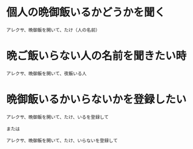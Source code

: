 # 個人の晩御飯いるかどうかを聞く

```
アレクサ、晩御飯を開いて、たけ（人の名前）
```

# 晩ご飯いらない人の名前を聞きたい時

```
アレクサ、晩御飯を開いて、夜飯いる人
```

# 晩御飯いるかいらないかを登録したい

```
アレクサ、晩御飯を開いて、たけ、いるを登録して

または

アレクサ、晩御飯を開いて、たけ、いらないを登録して
```
